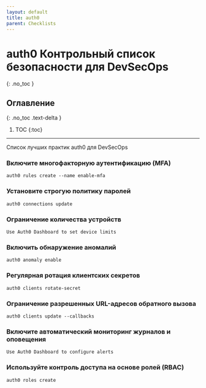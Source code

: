 ```yaml
---
layout: default
title: auth0
parent: Checklists
---
```


# auth0 Контрольный список безопасности для DevSecOps
{: .no_toc }

## Оглавление
{: .no_toc .text-delta }

1. TOC
{:toc}

---

<span class="d-inline-block p-2 mr-1 v-align-middle bg-green-000"></span>Список лучших практик auth0 для DevSecOps




### Включите многофакторную аутентификацию (MFA) 

```
auth0 rules create --name enable-mfa
```


### Установите строгую политику паролей    

```
auth0 connections update
```

### Ограничение количества устройств                

```
Use Auth0 Dashboard to set device limits
```


### Включить обнаружение аномалий

```
auth0 anomaly enable
```

### Регулярная ротация клиентских секретов 

```
auth0 clients rotate-secret
```

### Ограничение разрешенных URL-адресов обратного вызова

```
auth0 clients update --callbacks
```

### Включите автоматический мониторинг журналов и оповещения  

```
Use Auth0 Dashboard to configure alerts
```


### Используйте контроль доступа на основе ролей (RBAC)  

```
auth0 roles create
```

